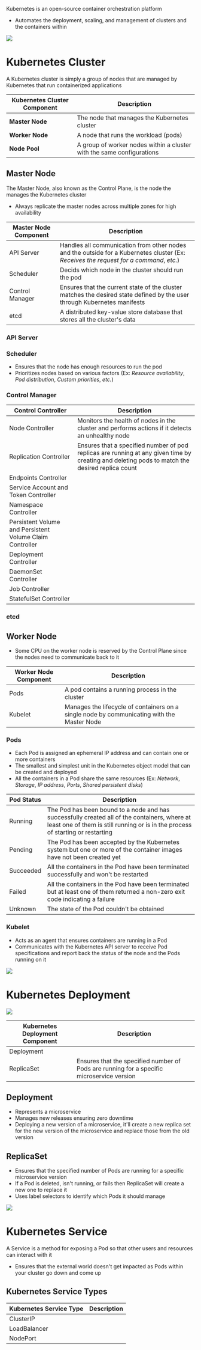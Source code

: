 Kubernetes is an open-source container orchestration platform 

* Automates the deployment, scaling, and management of clusters and the containers within

![](https://github.com/JonmarCorpuz/SecondBrain/blob/main/Assets/Whitespace.png)

# Kubernetes Cluster

A Kubernetes cluster is simply a group of nodes that are managed by Kubernetes that run containerized applications

| Kubernetes Cluster Component | Description |
| --- | --- |
| **Master Node** | The node that manages the Kubernetes cluster |
| **Worker Node** | A node that runs the workload (pods) |
| **Node Pool** | A group of worker nodes within a cluster with the same configurations |

## Master Node

The Master Node, also known as the Control Plane, is the node the manages the Kubernetes cluster

* Always replicate the master nodes across multiple zones for high availability

| Master Node Component | Description |
| --- | --- |
| API Server | Handles all communication from other nodes and the outside for a Kubernetes cluster (Ex: *Receives the request for a command*, *etc.*) |
| Scheduler | Decids which node in the cluster should run the pod |
| Control Manager | Ensures that the current state of the cluster matches the desired state defined by the user through Kubernetes manifests |
| etcd | A distributed key-value store database that stores all the cluster's data |

### API Server

### Scheduler

* Ensures that the node has enough resources to run the pod
* Prioritizes nodes based on various factors (Ex: *Resource availability*, *Pod distribution*, *Custom priorities*, *etc.*)

### Control Manager 

| Control Controller | Description |
| --- | --- |
| Node Controller | Monitors the health of nodes in the cluster and performs actions if it detects an unhealthy node |
| Replication Controller | Ensures that a specified number of pod replicas are running at any given time by creating and deleting pods to match the desired replica count |
| Endpoints Controller |  |
| Service Account and Token Controller |  |
| Namespace Controller |  |
| Persistent Volume and Persistent Volume Claim Controller | |
| Deployment Controller | |
| DaemonSet Controller | |
| Job Controller | |
| StatefulSet Controller | |

### etcd

## Worker Node

* Some CPU on the worker node is reserved by the Control Plane since the nodes need to communicate back to it

| Worker Node Component | Description |
| --- | --- |
| Pods | A pod contains a running process in the cluster |
| Kubelet | Manages the lifecycle of containers on a single node by communicating with the Master Node |

### Pods

* Each Pod is assigned an ephemeral IP address and can contain one or more containers 
* The smallest and simplest unit in the Kubernetes object model that can be created and deployed
* All the containers in a Pod share the same resources (Ex: *Network*, *Storage*, *IP address*, *Ports*, *Shared persistent disks*)

| Pod Status | Description |
| --- | --- |
| Running | The Pod has been bound to a node and has successfully created all of the containers, where at least one of them is still running or is in the process of starting or restarting |
| Pending | The Pod has been accepted by the Kubernetes system but one or more of the container images have not been created yet |
| Succeeded | All the containers in the Pod have been terminated successfully and won't be restarted |
| Failed | All the containers in the Pod have been terminated but at least one of them returned a non-zero exit code indicating a failure |
| Unknown | The state of the Pod couldn't be obtained |

### Kubelet

* Acts as an agent that ensures containers are running in a Pod
* Communicates with the Kubernetes API server to receive Pod specifications and report back the status of the node and the Pods running on it

![](https://github.com/JonmarCorpuz/SecondBrain/blob/main/Assets/Whitespace.png)

# Kubernetes Deployment

![](https://github.com/JonmarCorpuz/SecondBrain/blob/main/Assets/bhlfbhfblkbsbbsdfsfbdsbfbdsf.png)

| Kubernetes Deployment Component | Description |
| --- | --- |
| Deployment | |
| ReplicaSet | Ensures that the specified number of Pods are running for a specific microservice version |

## Deployment 

* Represents a microservice
* Manages new releases ensuring zero downtime
* Deploying a new version of a microservice, it'll create a new replica set for the new version of the microservice and replace those from the old version

## ReplicaSet

* Ensures that the specified number of Pods are running for a specific microservice version
* If a Pod is deleted, isn't running, or fails then ReplicaSet will create a new one to replace it
* Uses label selectors to identify which Pods it should manage

![](https://github.com/JonmarCorpuz/SecondBrain/blob/main/Assets/Whitespace.png)

# Kubernetes Service

A Service is a method for exposing a Pod so that other users and resources can interact with it

* Ensures that the external world doesn't get impacted as Pods within your cluster go down and come up

## Kubernetes Service Types

| Kubernetes Service Type | Description |
| --- | --- |
| ClusterIP | |
| LoadBalancer | |
| NodePort | |
